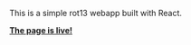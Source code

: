 This is a simple rot13 webapp built with React.

[**The page is live!**](https://birdue.github.io/simple-react-rot13/)

